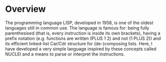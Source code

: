 # Overview
The programming language LISP, developed in 1958, is one of the oldest languages still in common use. The language is famous for: being fully parenthesised (that is, every instruction is inside its own brackets), having a prefix notation (e.g. functions are written (PLUS 1 2) and not (1 PLUS 2)) and its efficient linked-list Car/Cdr structure for (de-)composing lists. Here, I have developed a very simple language inspired by these concepts called NUCLEI and a means to parse or interpret the instructions.
